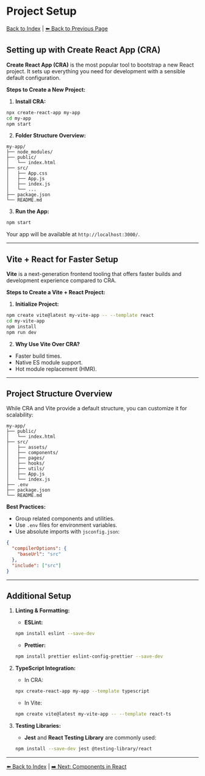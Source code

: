 # Project Setup

[Back to Index](../index.md) | [⬅️ Back to Previous Page](1-introduction.md)

## Setting up with Create React App (CRA)

**Create React App (CRA)** is the most popular tool to bootstrap a new React project. It sets up everything you need for development with a sensible default configuration.

**Steps to Create a New Project:**

1. **Install CRA:**

```bash
npx create-react-app my-app
cd my-app
npm start
```

2. **Folder Structure Overview:**

```text
my-app/
├── node_modules/
├── public/
│   └── index.html
├── src/
│   ├── App.css
│   ├── App.js
│   ├── index.js
│   └── ...
├── package.json
└── README.md
```

3. **Run the App:**

```bash
npm start
```

Your app will be available at `http://localhost:3000/`.

---

## Vite + React for Faster Setup

**Vite** is a next-generation frontend tooling that offers faster builds and development experience compared to CRA.

**Steps to Create a Vite + React Project:**

1. **Initialize Project:**

```bash
npm create vite@latest my-vite-app -- --template react
cd my-vite-app
npm install
npm run dev
```

2. **Why Use Vite Over CRA?**
- Faster build times.
- Native ES module support.
- Hot module replacement (HMR).

---

## Project Structure Overview

While CRA and Vite provide a default structure, you can customize it for scalability:

```text
my-app/
├── public/
│   └── index.html
├── src/
│   ├── assets/
│   ├── components/
│   ├── pages/
│   ├── hooks/
│   ├── utils/
│   ├── App.js
│   └── index.js
├── .env
├── package.json
└── README.md
```

**Best Practices:**
- Group related components and utilities.
- Use `.env` files for environment variables.
- Use absolute imports with `jsconfig.json`:

```json
{
  "compilerOptions": {
    "baseUrl": "src"
  },
  "include": ["src"]
}
```

---

## Additional Setup

1. **Linting & Formatting:**
   - **ESLint:**

   ```bash
   npm install eslint --save-dev
   ```

   - **Prettier:**

   ```bash
   npm install prettier eslint-config-prettier --save-dev
   ```

2. **TypeScript Integration:**

   - In CRA:

   ```bash
   npx create-react-app my-app --template typescript
   ```

   - In Vite:

   ```bash
   npm create vite@latest my-vite-app -- --template react-ts
   ```

3. **Testing Libraries:**
   - **Jest** and **React Testing Library** are commonly used:

   ```bash
   npm install --save-dev jest @testing-library/react
   ```

---

[⬅️ Back to Index](../index.md) | [➡️ Next: Components in React](3-components.md)
